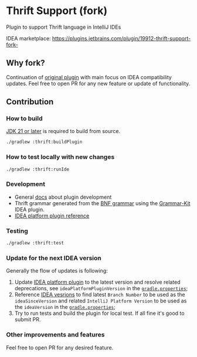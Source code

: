 # Thrift Support (fork)

Plugin to support Thrift language in IntelliJ IDEs

IDEA marketplace: https://plugins.jetbrains.com/plugin/19912-thrift-support-fork-

## Why fork?

Continuation of [original plugin](https://github.com/fkorotkov/intellij-thrift) with main focus on IDEA compatibility
updates. Feel free to open PR for any new feature or update of functionality.

## Contribution

### How to build

[JDK 21 or later](https://adoptium.net/) is required to build from source.

```bash
./gradlew :thrift:buildPlugin
```

### How to test locally with new changes

```bash
./gradlew :thrift:runIde
```

### Development

 - General [docs](https://plugins.jetbrains.com/docs/intellij/welcome.html) about plugin development
 - Thrift grammar generated from the [BNF grammar](./thrift/src/main/grammar/Thrift.bnf) using
the [Grammar-Kit](https://github.com/JetBrains/Grammar-Kit) IDEA plugin. 
 - [IDEA platform plugin reference](https://plugins.jetbrains.com/docs/intellij/tools-intellij-platform-gradle-plugin.html)

### Testing 

```bash
./gradlew :thrift:test
```

### Update for the next IDEA version

Generally the flow of updates is following:
1. Update [IDEA platform plugin](https://github.com/JetBrains/intellij-platform-gradle-plugin/releases) to the latest 
    version and resolve related deprecations, see `ideaPlatformPluginVersion` 
    in the [`gradle.properties`](gradle.properties);
1. Reference [IDEA vesrions](https://plugins.jetbrains.com/docs/intellij/build-number-ranges.html#platformVersions) 
    to find latest `Branch Number` to be used as the `ideaSinceVersion` and related `IntelliJ Platform Version`
    to be used as the `ideaVersion` in the [`gradle.properties`](gradle.properties);
1. Try to run tests and build the plugin for local test. If all fine it's good to submit PR.

### Other improvements and features

Feel free to open PR for any desired feature.
